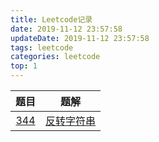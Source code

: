 ```yaml
---
title: Leetcode记录
date: 2019-11-12 23:57:58
updateDate: 2019-11-12 23:57:58
tags: leetcode
categories: leetcode
top: 1
---
```

题目 | 题解
:---:|:---:
[344](https://leetcode-cn.com/problems/reverse-string/) | [反转字符串](https://github.com/Wuyiwai/Algorithm/blob/master/344-reverse-string.php)